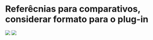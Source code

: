 # Referêcnias para comparativos, considerar formato para o plug-in

![](exemplo_comparativo.jpeg)
![](exemplo_comparativo-1.jpeg)
